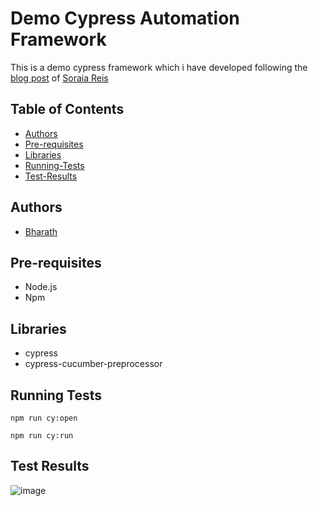 # Demo Cypress Automation Framework
 This is a demo cypress framework which i have developed following the [blog post](https://www.linkedin.com/pulse/part-1-hands-on-test-automation-project-cypress-reis-fernandes/) of [Soraia Reis](https://github.com/soraiareis)

## Table of Contents

- [Authors](#authors)
- [Pre-requisites](#pre-requisites)
- [Libraries](#libraries)
- [Running-Tests](#running-tests)
- [Test-Results](#test-results)

## Authors
* [Bharath](https://github.com/bh4rath)

## Pre-requisites
* Node.js
* Npm

## Libraries
* cypress
* cypress-cucumber-preprocessor

## Running Tests
```npm run cy:open```

```npm run cy:run```

## Test Results
![image](https://user-images.githubusercontent.com/34835631/84049453-193ae700-a9ca-11ea-9367-99bdd5c8d92c.png)
